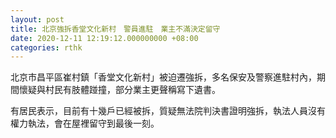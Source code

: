 ```yaml
---
layout: post
title: 北京強拆香堂文化新村　警員進駐　業主不滿決定留守
date: 2020-12-11 12:19:12.000000000 +08:00
categories: rthk
---
```


北京市昌平區崔村鎮「香堂文化新村」被迫遷強拆，多名保安及警察進駐村內，期間懷疑與村民有肢體踫撞，部分業主更聲稱寫下遺書。

有居民表示，目前有十幾戶已經被拆，質疑無法院判決書證明強拆，執法人員沒有權力執法，會在屋裡留守到最後一刻。
